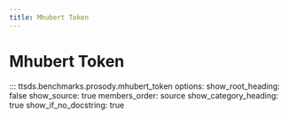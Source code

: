 ```yaml
---
title: Mhubert Token
---
```


# Mhubert Token

::: ttsds.benchmarks.prosody.mhubert_token
    options:
      show_root_heading: false
      show_source: true
      members_order: source
      show_category_heading: true
      show_if_no_docstring: true
